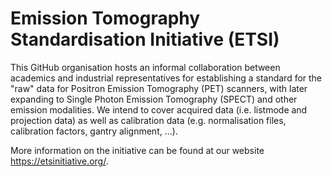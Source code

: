 # Emission Tomography Standardisation Initiative (ETSI)

This GitHub organisation hosts an informal collaboration between academics and industrial representatives for establishing a standard for the "raw" data for Positron Emission Tomography (PET) scanners, with later expanding to Single Photon Emission Tomography (SPECT) and other emission modalities. We intend to cover acquired data (i.e. listmode and projection data) as well as calibration data (e.g. normalisation files, calibration factors, gantry alignment, ...).

More information on the initiative can be found at our website https://etsinitiative.org/.
